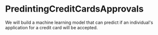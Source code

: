 # PredintingCreditCardsApprovals
We will build a machine learning model that can predict if an individual's application for a credit card will be accepted.
